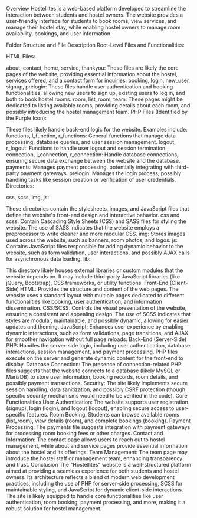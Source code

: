 Overview
Hostellites is a web-based platform developed to streamline the interaction between students and hostel owners. The website provides a user-friendly interface for students to book rooms, view services, and manage their hostel stay, while enabling hostel owners to manage room availability, bookings, and user information.

Folder Structure and File Description
Root-Level Files and Functionalities:

HTML Files:

about, contact, home, service, thankyou: These files are likely the core pages of the website, providing essential information about the hostel, services offered, and a contact form for inquiries.
booking, login, new_user, signup, prelogin: These files handle user authentication and booking functionalities, allowing new users to sign up, existing users to log in, and both to book hostel rooms.
room, list_room, team: These pages might be dedicated to listing available rooms, providing details about each room, and possibly introducing the hostel management team.
PHP Files (Identified by the Purple Icon):

These files likely handle back-end logic for the website. Examples include:
functions, l_function, r_functions: General functions that manage data processing, database queries, and user session management.
logout, r_logout: Functions to handle user logout and session termination.
connection, l_connection, r_connection: Handle database connections, ensuring secure data exchange between the website and the database.
payments: Manages payment processing, potentially integrating with third-party payment gateways.
prelogin: Manages the login process, possibly handling tasks like session creation or verification of user credentials.
Directories:

css, scss, img, js:

These directories contain the stylesheets, images, and JavaScript files that define the website's front-end design and interactive behavior.
css and scss: Contain Cascading Style Sheets (CSS) and SASS files for styling the website. The use of SASS indicates that the website employs a preprocessor to write cleaner and more modular CSS.
img: Stores images used across the website, such as banners, room photos, and logos.
js: Contains JavaScript files responsible for adding dynamic behavior to the website, such as form validation, user interactions, and possibly AJAX calls for asynchronous data loading.
lib:

This directory likely houses external libraries or custom modules that the website depends on. It may include third-party JavaScript libraries (like jQuery, Bootstrap), CSS frameworks, or utility functions.
Front-End (Client-Side)
HTML: Provides the structure and content of the web pages. The website uses a standard layout with multiple pages dedicated to different functionalities like booking, user authentication, and information dissemination.
CSS/SCSS: Controls the visual presentation of the website, ensuring a consistent and appealing design. The use of SCSS indicates that styles are modular, maintainable, and possibly dynamic, allowing for easier updates and theming.
JavaScript: Enhances user experience by enabling dynamic interactions, such as form validations, page transitions, and AJAX for smoother navigation without full page reloads.
Back-End (Server-Side)
PHP: Handles the server-side logic, including user authentication, database interactions, session management, and payment processing. PHP files execute on the server and generate dynamic content for the front-end to display.
Database Connection: The presence of connection-related PHP files suggests that the website connects to a database (likely MySQL or MariaDB) to store user information, booking records, room details, and possibly payment transactions.
Security: The site likely implements secure session handling, data sanitization, and possibly CSRF protection (though specific security mechanisms would need to be verified in the code).
Core Functionalities
User Authentication: The website supports user registration (signup), login (login), and logout (logout), enabling secure access to user-specific features.
Room Booking: Students can browse available rooms (list_room), view details (room), and complete bookings (booking).
Payment Processing: The payments file suggests integration with payment gateways for processing room booking fees or other charges.
Contact and Information: The contact page allows users to reach out to hostel management, while about and service pages provide essential information about the hostel and its offerings.
Team Management: The team page may introduce the hostel staff or management team, enhancing transparency and trust.
Conclusion
The "Hostellites" website is a well-structured platform aimed at providing a seamless experience for both students and hostel owners. Its architecture reflects a blend of modern web development practices, including the use of PHP for server-side processing, SCSS for maintainable styling, and JavaScript for dynamic client-side interactions. The site is likely equipped to handle core functionalities like user authentication, room booking, payment processing, and more, making it a robust solution for hostel management.
